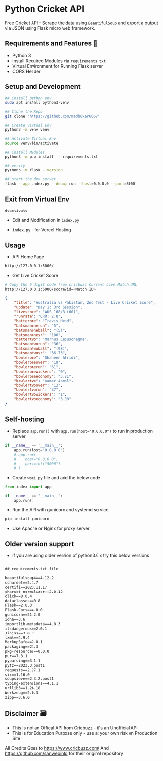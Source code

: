 # Python Cricket API

Free Cricket API - Scrape the data using `BeautifulSoup` and export a output via JSON using Flask micro web framework.  

## Requirements and Features 📑

- Python 3
- install Required Modules via `requirements.txt`
- Virtual Environment for Running Flask server
- CORS Header
 

## Setup and Development

```sh
## install python env
sudo apt install python3-venv

## Clone the Repo
git clone "https://github.com/madhukar666/"

## Create Virtual Env
python3 -m venv venv

## Activate Virtual Env
source venv/bin/activate

## install Modules
python3 -m pip install -r requirements.txt

## verify
python3 -m flask --version

## start the dev server 
flask --app index.py --debug run --host=0.0.0.0 --port=5000
```

## Exit from Virtual Env

```sh
deactivate
```

- Edit and Modification in `index.py`

- `index.py` - for Vercel Hosting

## Usage

- API Home Page

```sh
http://127.0.0.1:5000/
```

- Get Live Cricket Score

```sh
# Copy the 5 digit code from cricbuzz Current Live Match URL 
http://127.0.0.1:5000/score?id=<Match ID>
```

```json
{
    "title": "Australia vs Pakistan, 2nd Test - Live Cricket Score",
    "update": "Day 1: 3rd Session",
    "livescore": "AUS 168/3 (60)",
    "runrate": "CRR: 2.8",
    "batterone": "Travis Head",
    "batsmanonerun": "5",
    "batsmanoneball": "(5)",
    "batsmanonesr": "100",
    "battertwo": "Marnus Labuschagne",
    "batsmantworun": "36",
    "batsmantwoball": "(98)",
    "batsmantwosr": "36.73",
    "bowlerone": "Shaheen Afridi",
    "bowleroneover": "19",
    "bowleronerun": "61",
    "bowleronewickers": "0",
    "bowleroneeconomy": "3.21",
    "bowlertwo": "Aamer Jamal",
    "bowlertwoover": "12",
    "bowlertworun": "37",
    "bowlertwowickers": "1",
    "bowlertwoeconomy": "3.08"
}
```

## Self-hosting

- Replace `app.run()` with `app.run(host="0.0.0.0")` to run in production server

```py
if __name__ == '__main__':
    app.run(host="0.0.0.0")
    # app.run(
    #    host="0.0.0.0",
    #    port=int("5000")
    # )
```

- Create `wsgi.py` file and add the below code

```py
from index import app

if __name__ == "__main__":
    app.run()
```

- Run the API with gunicorn and systemd service

```sh
pip install gunicorn
 ```

- Use Apache or Nginx for proxy server

## Older version support

- if you are using older version of python3.6.x try this below versions

```txt

## requirements.txt file

beautifulsoup4==4.12.2
cchardet==2.1.7
certifi==2023.11.17
charset-normalizer==2.0.12
click==8.0.4
dataclasses==0.8
Flask==2.0.3
Flask-Cors==4.0.0
gunicorn==21.2.0
idna==3.6
importlib-metadata==4.8.3
itsdangerous==2.0.1
Jinja2==3.0.3
lxml==4.9.4
MarkupSafe==2.0.1
packaging==21.3
pkg-resources==0.0.0
pur==7.3.1
pyparsing==3.1.1
pytz==2023.3.post1
requests==2.27.1
six==1.16.0
soupsieve==2.3.2.post1
typing-extensions==4.1.1
urllib3==1.26.18
Werkzeug==2.0.3
zipp==3.6.0

```

## Disclaimer 🗃

- This is not an Offical API from Cricbuzz - it's an Unofficial API
- This is for Education Purpose only - use at your own risk on Production Site

All Credits Goes to <https://www.cricbuzz.com/>
And  https://github.com/sanwebinfo for their original repository

